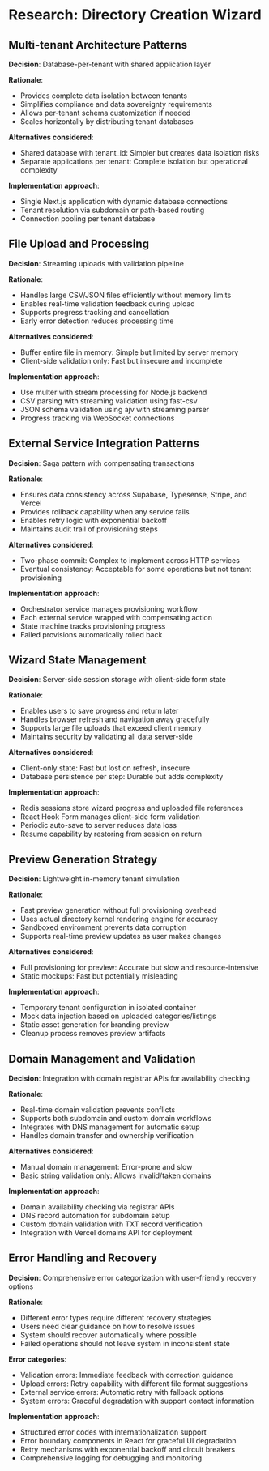 # Research: Directory Creation Wizard

## Multi-tenant Architecture Patterns

**Decision**: Database-per-tenant with shared application layer

**Rationale**:
- Provides complete data isolation between tenants
- Simplifies compliance and data sovereignty requirements
- Allows per-tenant schema customization if needed
- Scales horizontally by distributing tenant databases

**Alternatives considered**:
- Shared database with tenant_id: Simpler but creates data isolation risks
- Separate applications per tenant: Complete isolation but operational complexity

**Implementation approach**:
- Single Next.js application with dynamic database connections
- Tenant resolution via subdomain or path-based routing
- Connection pooling per tenant database

## File Upload and Processing

**Decision**: Streaming uploads with validation pipeline

**Rationale**:
- Handles large CSV/JSON files efficiently without memory limits
- Enables real-time validation feedback during upload
- Supports progress tracking and cancellation
- Early error detection reduces processing time

**Alternatives considered**:
- Buffer entire file in memory: Simple but limited by server memory
- Client-side validation only: Fast but insecure and incomplete

**Implementation approach**:
- Use multer with stream processing for Node.js backend
- CSV parsing with streaming validation using fast-csv
- JSON schema validation using ajv with streaming parser
- Progress tracking via WebSocket connections

## External Service Integration Patterns

**Decision**: Saga pattern with compensating transactions

**Rationale**:
- Ensures data consistency across Supabase, Typesense, Stripe, and Vercel
- Provides rollback capability when any service fails
- Enables retry logic with exponential backoff
- Maintains audit trail of provisioning steps

**Alternatives considered**:
- Two-phase commit: Complex to implement across HTTP services
- Eventual consistency: Acceptable for some operations but not tenant provisioning

**Implementation approach**:
- Orchestrator service manages provisioning workflow
- Each external service wrapped with compensating action
- State machine tracks provisioning progress
- Failed provisions automatically rolled back

## Wizard State Management

**Decision**: Server-side session storage with client-side form state

**Rationale**:
- Enables users to save progress and return later
- Handles browser refresh and navigation away gracefully
- Supports large file uploads that exceed client memory
- Maintains security by validating all data server-side

**Alternatives considered**:
- Client-only state: Fast but lost on refresh, insecure
- Database persistence per step: Durable but adds complexity

**Implementation approach**:
- Redis sessions store wizard progress and uploaded file references
- React Hook Form manages client-side form validation
- Periodic auto-save to server reduces data loss
- Resume capability by restoring from session on return

## Preview Generation Strategy

**Decision**: Lightweight in-memory tenant simulation

**Rationale**:
- Fast preview generation without full provisioning overhead
- Uses actual directory kernel rendering engine for accuracy
- Sandboxed environment prevents data corruption
- Supports real-time preview updates as user makes changes

**Alternatives considered**:
- Full provisioning for preview: Accurate but slow and resource-intensive
- Static mockups: Fast but potentially misleading

**Implementation approach**:
- Temporary tenant configuration in isolated container
- Mock data injection based on uploaded categories/listings
- Static asset generation for branding preview
- Cleanup process removes preview artifacts

## Domain Management and Validation

**Decision**: Integration with domain registrar APIs for availability checking

**Rationale**:
- Real-time domain validation prevents conflicts
- Supports both subdomain and custom domain workflows
- Integrates with DNS management for automatic setup
- Handles domain transfer and ownership verification

**Alternatives considered**:
- Manual domain management: Error-prone and slow
- Basic string validation only: Allows invalid/taken domains

**Implementation approach**:
- Domain availability checking via registrar APIs
- DNS record automation for subdomain setup
- Custom domain validation with TXT record verification
- Integration with Vercel domains API for deployment

## Error Handling and Recovery

**Decision**: Comprehensive error categorization with user-friendly recovery options

**Rationale**:
- Different error types require different recovery strategies
- Users need clear guidance on how to resolve issues
- System should recover automatically where possible
- Failed operations should not leave system in inconsistent state

**Error categories**:
- Validation errors: Immediate feedback with correction guidance
- Upload errors: Retry capability with different file format suggestions
- External service errors: Automatic retry with fallback options
- System errors: Graceful degradation with support contact information

**Implementation approach**:
- Structured error codes with internationalization support
- Error boundary components in React for graceful UI degradation
- Retry mechanisms with exponential backoff and circuit breakers
- Comprehensive logging for debugging and monitoring